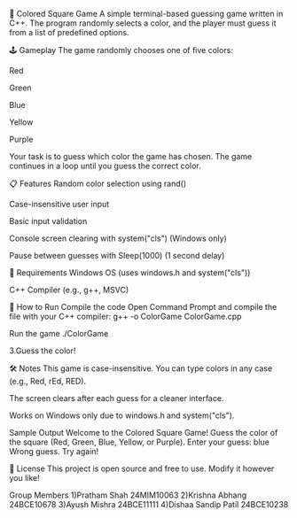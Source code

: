 🎨 Colored Square Game
A simple terminal-based guessing game written in C++. The program randomly selects a color, and the player must guess it from a list of predefined options.

🕹️ Gameplay
The game randomly chooses one of five colors:

Red

Green

Blue

Yellow

Purple

Your task is to guess which color the game has chosen. The game continues in a loop until you guess the correct color.

📋 Features
Random color selection using rand()

Case-insensitive user input

Basic input validation

Console screen clearing with system("cls") (Windows only)

Pause between guesses with Sleep(1000) (1 second delay)

🧱 Requirements
Windows OS (uses windows.h and system("cls"))

C++ Compiler (e.g., g++, MSVC)

🚀 How to Run
Compile the code
Open Command Prompt and compile the file with your C++ compiler:
g++ -o ColorGame ColorGame.cpp

Run the game
./ColorGame

3.Guess the color!

🛠️ Notes
This game is case-insensitive. You can type colors in any case (e.g., Red, rEd, RED).

The screen clears after each guess for a cleaner interface.

Works on Windows only due to windows.h and system("cls").

Sample Output 
Welcome to the Colored Square Game!
Guess the color of the square (Red, Green, Blue, Yellow, or Purple).
Enter your guess: blue
Wrong guess. Try again!

📄 License
This project is open source and free to use. Modify it however you like!


Group Members 
1)Pratham Shah 24MIM10063
2)Krishna Abhang 24BCE10678
3)Ayush Mishra 24BCE11111
4)Dishaa Sandip Patil 24BCE10238





